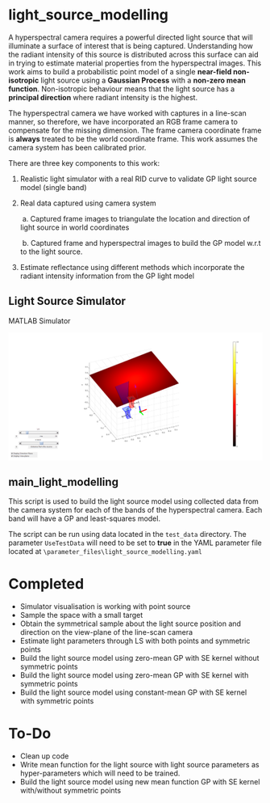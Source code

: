# light_source_modelling
A hyperspectral camera requires a powerful directed light source that will illuminate a surface of interest that is being captured. Understanding how the radiant intensity of this source is distributed across this surface can aid in trying to estimate material properties from the hyperspectral images. This work aims to build a probabilistic point model of a single **near-field non-isotropic** light source using a **Gaussian Process** with a **non-zero mean function**. Non-isotropic behaviour means that the light source has a **principal direction** where radiant intensity is the highest.

The hyperspectral camera we have worked with captures in a line-scan manner, so therefore, we have incorporated an RGB frame camera to compensate for the missing dimension. The frame camera coordinate frame is **always** treated to be the world coordinate frame. This work assumes the camera system has been calibrated prior.

There are three key components to this work:

1. Realistic light simulator with a real RID curve to validate GP light source model (single band)

2. Real data captured using camera system

   ​	a. Captured frame images to triangulate the location and direction of light source in world coordinates

   ​	b. Captured frame and hyperspectral images to build the GP model w.r.t to the light source.

3. Estimate reflectance using different methods which incorporate the radiant intensity information from the GP light model



## Light Source Simulator

MATLAB Simulator 

<img align="center" src="Diagrams/light_simulator.png" alt="Light simulator in MATLAB" width="1000" />



## main_light_modelling

This script is used to build the light source model using collected data from the camera system for each of the bands of the hyperspectral camera. Each band will have a GP and least-squares model.

The script can be run using data located in the `test_data` directory. The parameter `UseTestData` will need to be set to **true** in the YAML parameter file located at `\parameter_files\light_source_modelling.yaml`



# Completed

- Simulator visualisation is working with point source
- Sample the space with a small target
- Obtain the symmetrical sample about the light source position and direction on the view-plane of the line-scan camera
- Estimate light parameters through LS with both points and symmetric points
- Build the light source model using zero-mean GP with SE kernel without symmetric points
- Build the light source model using zero-mean GP with SE kernel with symmetric points
- Build the light source model using constant-mean GP with SE kernel with symmetric points



# To-Do

- Clean up code
- Write mean function for the light source with light source parameters as hyper-parameters which will need to be trained.
- Build the light source model using new mean function GP with SE kernel with/without symmetric points